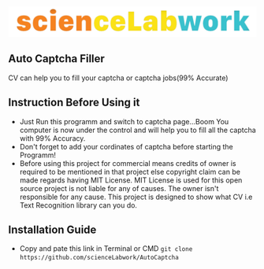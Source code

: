 ![logo](https://github.com/scienceLabwork/Rock_paper_scissor/blob/master/Wholelogo%20copy%202.png)

## Auto Captcha Filler
CV can help you to fill your captcha or captcha jobs(99% Accurate)

## Instruction Before Using it
* Just Run this programm and switch to captcha page...Boom You computer is now under the control and will help you to fill all the captcha with 99% Accuracy.
* Don't forget to add your cordinates of captcha before starting the Programm!
* Before using this project for commercial means credits of owner is required to 
  be mentioned in that project else copyright claim can be made regards having MIT License. 
  MIT License is used for this open source project is not liable for any of causes. 
  The owner isn't responsible for any cause. This project is designed to show what CV i.e Text Recognition library can you do.
  
## Installation Guide
* Copy and pate this link in Terminal or CMD
`git clone https://github.com/scienceLabwork/AutoCaptcha`
